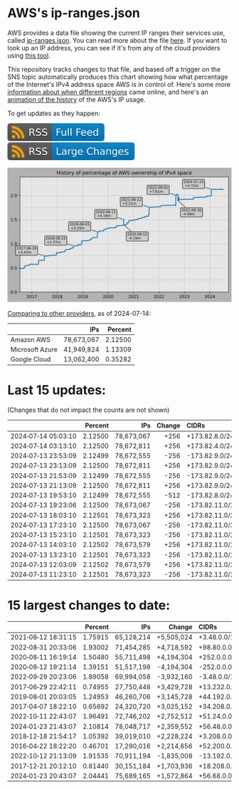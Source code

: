 # AWS's ip-ranges.json

AWS provides a data file showing the current IP ranges their
services use, called [ip-ranges.json](https://ip-ranges.amazonaws.com/ip-ranges.json).
You can read more about the file [here](https://docs.aws.amazon.com/general/latest/gr/aws-ip-ranges.html).
If you want to look up an IP address, you can see if it's from any of the cloud providers using [this tool](https://cloud-ips.s3-us-west-2.amazonaws.com/index.html).

This repository tracks changes to that file, and based off a trigger on the SNS 
topic automatically produces this chart showing how what percentage of the 
Internet's IPv4 address space AWS is in control of.  Here's some 
more [information about when different regions](announces.md) came 
online, and here's an [animation of the history](https://youtu.be/Su25yl7eol8) 
of the AWS's IP usage.

To get updates as they happen:

[![RSS Icon (Full Feed)](images/rss_badge.svg)](https://raw.githubusercontent.com/seligman/aws-ip-ranges/master/rss.xml)
[![RSS Icon (Large Changes)](images/rss_badge_partial.svg)](https://raw.githubusercontent.com/seligman/aws-ip-ranges/master/rss_big_changes.xml)

![History of AWS](history_count.svg)

[Comparing to other providers](https://github.com/seligman/cloud_sizes), as of 2024-07-14:

| | IPs | Percent |
| --- | ---: | ---: |
| Amazon AWS | 78,673,067 | 2.12500 |
| Microsoft Azure | 41,949,824 | 1.13309 |
| Google Cloud | 13,062,400 | 0.35282 |


# Last 15 updates:

(Changes that do not impact the counts are not shown)

| | Percent | IPs | Change | CIDRs |
| :--- | ---: | ---: | ---: | :--- |
| 2024&#8209;07&#8209;14&nbsp;05:03:10 | 2.12500 | 78,673,067 | +256 | +173.82.8.0/24,&nbsp;+173.82.11.0/24,&nbsp;-173.82.7.0/24 |
| 2024&#8209;07&#8209;14&nbsp;03:13:10 | 2.12500 | 78,672,811 | +256 | +173.82.4.0/24,&nbsp;+173.82.9.0/24,&nbsp;-173.82.6.0/24 |
| 2024&#8209;07&#8209;13&nbsp;23:53:09 | 2.12499 | 78,672,555 | -256 | -173.82.9.0/24 |
| 2024&#8209;07&#8209;13&nbsp;23:13:09 | 2.12500 | 78,672,811 | +256 | +173.82.9.0/24 |
| 2024&#8209;07&#8209;13&nbsp;21:53:09 | 2.12499 | 78,672,555 | -256 | -173.82.9.0/24 |
| 2024&#8209;07&#8209;13&nbsp;21:13:09 | 2.12500 | 78,672,811 | +256 | +173.82.9.0/24 |
| 2024&#8209;07&#8209;13&nbsp;19:53:10 | 2.12499 | 78,672,555 | -512 | -173.82.8.0/24,&nbsp;-173.82.12.0/24 |
| 2024&#8209;07&#8209;13&nbsp;19:23:06 | 2.12500 | 78,673,067 | -256 | -173.82.11.0/24 |
| 2024&#8209;07&#8209;13&nbsp;18:03:10 | 2.12501 | 78,673,323 | +256 | +173.82.11.0/24 |
| 2024&#8209;07&#8209;13&nbsp;17:23:10 | 2.12500 | 78,673,067 | -256 | -173.82.11.0/24 |
| 2024&#8209;07&#8209;13&nbsp;15:23:10 | 2.12501 | 78,673,323 | -256 | -173.82.11.0/24 |
| 2024&#8209;07&#8209;13&nbsp;14:03:10 | 2.12502 | 78,673,579 | +256 | +173.82.11.0/24 |
| 2024&#8209;07&#8209;13&nbsp;13:23:10 | 2.12501 | 78,673,323 | -256 | -173.82.11.0/24 |
| 2024&#8209;07&#8209;13&nbsp;12:03:09 | 2.12502 | 78,673,579 | +256 | +173.82.11.0/24 |
| 2024&#8209;07&#8209;13&nbsp;11:23:10 | 2.12501 | 78,673,323 | -256 | -173.82.11.0/24 |


# 15 largest changes to date:

| | Percent | IPs | Change | CIDRs |
| :--- | ---: | ---: | ---: | :--- |
| 2021&#8209;08&#8209;12&nbsp;18:31:15 | 1.75915 | 65,128,214 | +5,505,024 | +3.48.0.0/12,&nbsp;+35.96.0.0/12,&nbsp;+3.152.0.0/13,&nbsp;... |
| 2022&#8209;08&#8209;31&nbsp;20:33:06 | 1.93002 | 71,454,285 | +4,718,592 | +98.80.0.0/12,&nbsp;+184.32.0.0/12,&nbsp;+13.184.0.0/13,&nbsp;... |
| 2020&#8209;08&#8209;11&nbsp;16:19:14 | 1.50480 | 55,711,498 | +4,194,304 | +252.0.0.0/10 |
| 2020&#8209;08&#8209;12&nbsp;19:21:14 | 1.39151 | 51,517,198 | -4,194,304 | -252.0.0.0/10 |
| 2022&#8209;09&#8209;29&nbsp;20:23:06 | 1.89058 | 69,994,058 | -3,932,160 | -3.48.0.0/12,&nbsp;-35.96.0.0/12,&nbsp;-3.240.0.0/13,&nbsp;... |
| 2017&#8209;06&#8209;29&nbsp;22:42:11 | 0.74955 | 27,750,448 | +3,429,728 | +13.232.0.0/13,&nbsp;+34.240.0.0/13,&nbsp;+35.168.0.0/13,&nbsp;... |
| 2019&#8209;08&#8209;01&nbsp;20:03:05 | 1.24953 | 46,260,706 | +3,145,728 | +44.192.0.0/10,&nbsp;-3.192.0.0/12 |
| 2017&#8209;04&#8209;07&nbsp;18:22:10 | 0.65692 | 24,320,720 | +3,025,152 | +34.208.0.0/12,&nbsp;+34.224.0.0/12,&nbsp;+13.58.0.0/15,&nbsp;... |
| 2022&#8209;10&#8209;11&nbsp;22:43:07 | 1.96491 | 72,746,202 | +2,752,512 | +51.24.0.0/13,&nbsp;+57.104.0.0/13,&nbsp;+51.20.0.0/14,&nbsp;... |
| 2024&#8209;01&#8209;23&nbsp;21:43:07 | 2.10814 | 78,048,717 | +2,359,552 | +56.48.0.0/13,&nbsp;+16.28.0.0/14,&nbsp;+16.64.0.0/14,&nbsp;... |
| 2018&#8209;12&#8209;18&nbsp;21:54:17 | 1.05392 | 39,019,010 | +2,228,224 | +3.208.0.0/12,&nbsp;+3.224.0.0/12,&nbsp;+13.48.0.0/15 |
| 2016&#8209;04&#8209;22&nbsp;18:22:20 | 0.46701 | 17,290,016 | +2,214,656 | +52.200.0.0/13,&nbsp;+52.208.0.0/13,&nbsp;+52.36.0.0/14,&nbsp;... |
| 2022&#8209;10&#8209;12&nbsp;21:13:09 | 1.91535 | 70,911,194 | -1,835,008 | -13.192.0.0/13,&nbsp;-16.28.0.0/14,&nbsp;-40.172.0.0/14,&nbsp;... |
| 2017&#8209;12&#8209;21&nbsp;20:12:10 | 0.81440 | 30,151,184 | +1,703,936 | +18.208.0.0/13,&nbsp;+18.204.0.0/14,&nbsp;+18.224.0.0/14,&nbsp;... |
| 2024&#8209;01&#8209;23&nbsp;20:43:07 | 2.04441 | 75,689,165 | +1,572,864 | +56.68.0.0/14,&nbsp;+56.128.0.0/14,&nbsp;+56.136.0.0/14,&nbsp;... |
